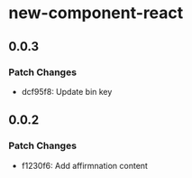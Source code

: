# new-component-react

## 0.0.3

### Patch Changes

- dcf95f8: Update bin key

## 0.0.2

### Patch Changes

- f1230f6: Add affirmnation content

